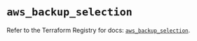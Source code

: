 # `aws_backup_selection`

Refer to the Terraform Registry for docs: [`aws_backup_selection`](https://registry.terraform.io/providers/hashicorp/aws/5.32.0/docs/resources/backup_selection).
